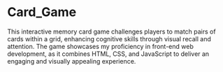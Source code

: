 # Card_Game
This interactive memory card game challenges players to match pairs of cards within a grid, enhancing cognitive skills through visual recall and attention. The game showcases my proficiency in front-end web development, as it combines HTML, CSS, and JavaScript to deliver an engaging and visually appealing experience.
